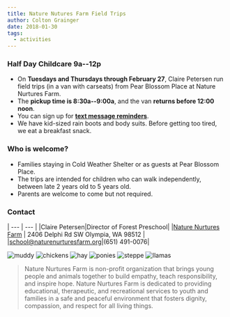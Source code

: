 ```yaml
---
title: Nature Nutures Farm Field Trips
author: Colton Grainger
date: 2018-01-30
tags:
  - activities
---
```


### Half Day Childcare 9a--12p

- On **Tuesdays and Thursdays through February 27**, Claire Petersen run field trips (in a van with carseats) from Pear Blossom Place at Nature Nurtures Farm. 
- The **pickup time is 8:30a--9:00a**, and the van **returns before 12:00 noon**.
- You can sign up for **[text message reminders](https://www.remind.com/join/nnf-pbp)**.
- We have kid-sized rain boots and body suits. Before getting too tired, we eat a breakfast snack.


### Who is welcome?

- Families staying in Cold Weather Shelter or as guests at Pear Blossom Place.
- The trips are intended for children who can walk independently, between late 2 years old to 5 years old.
- Parents are welcome to come but not required.

### Contact

| --- | --- |
|Claire Petersen|Director of Forest Preschool| 
|[Nature Nurtures Farm](http://www.naturenurturesfarm.org) | 2406 Delphi Rd SW Olympia, WA 98512 |
|[school@naturenurturesfarm.org](mailto:school@naturenurturesfarm.org)|(651) 491-0076| 

![muddy](/images/muddy.jpg)
![chickens](/images/chickens.jpg)
![hay](/images/hay.jpg)
![ponies](/images/ponies.jpg)
![steppe](/images/steppe.jpg)
![llamas](/images/llamas.jpg)

> Nature Nurtures Farm is non-profit organization that brings young people and animals together to build empathy, teach responsibility, and inspire hope. Nature Nurtures Farm is dedicated to providing educational, therapeutic, and recreational services to youth and families in a safe and peaceful environment that fosters dignity, compassion, and respect for all living things.


